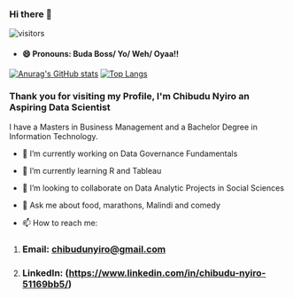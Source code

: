 ### Hi there 👋

![visitors](https://visitor-badge.glitch.me/badge?page_id=page.id)

- #### 😄 Pronouns: Buda Boss/ Yo/ Weh/ Oyaa!!

[![Anurag's GitHub stats](https://github-readme-stats.vercel.app/api?username=ch1b4d4)](https://github.com/ch1b4d4/github-readme-stats)
[![Top Langs](https://github-readme-stats.vercel.app/api/top-langs/?username=ch1b4d4&layout=compact)](https://github.com/ch1b4d4/github-readme-stats) 


### Thank you for visiting my Profile, I'm Chibudu Nyiro an Aspiring Data Scientist
I have a Masters in Business Management and a Bachelor Degree in Information Technology.

- 🔭 I’m currently working on Data Governance Fundamentals
- 🌱 I’m currently learning R and Tableau
- 👯 I’m looking to collaborate on Data Analytic Projects in Social Sciences
- 💬 Ask me about food, marathons, Malindi and comedy

- 📫 How to reach me: 
1. ### Email: chibudunyiro@gmail.com
2. ### LinkedIn: (https://www.linkedin.com/in/chibudu-nyiro-51169bb5/)



<!--
**ch1b4d4/ch1b4d4** is a ✨ _special_ ✨ repository because its `README.md` (this file) appears on your GitHub profile.

Here are some ideas to get you started:

- 🔭 I’m currently working on ...
- 🌱 I’m currently learning ...
- 👯 I’m looking to collaborate on ...
- 🤔 I’m looking for help with ...
- 💬 Ask me about ...
- 📫 How to reach me: ...
- 😄 Pronouns: ...
- ⚡ Fun fact: ...
-->
